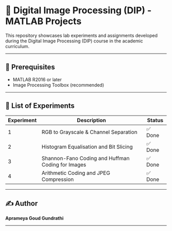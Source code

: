 # 🎯 Digital Image Processing (DIP) - MATLAB Projects

This repository showcases lab experiments and assignments developed during the Digital Image Processing (DIP) course in the academic curriculum.

---


## 📌 Prerequisites

- MATLAB R2016 or later
- Image Processing Toolbox (recommended)

---


## 🧪 List of Experiments

| Experiment | Description                                       | Status   |
|------------|---------------------------------------------------|----------|
| 1          | RGB to Grayscale & Channel Separation             | ✅ Done |
| 2          | Histogram Equalisation and Bit Slicing            | ✅ Done |
| 3          | Shannon-Fano Coding and Huffman Coding for Images | ✅ Done |
| 4          | Arithmetic Coding and JPEG Compression            | ✅ Done |



---


## ✍️ Author

**Aprameya Goud Gundrathi**

---
